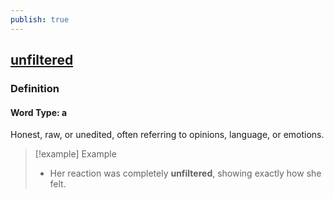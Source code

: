 ```yaml
---
publish: true
---
```


## [unfiltered](https://dictionary.cambridge.org/dictionary/english/unfiltered)

### Definition
#### Word Type: a
Honest, raw, or unedited, often referring to opinions, language, or emotions.

>[!example] Example
> - Her reaction was completely **unfiltered**, showing exactly how she felt.
